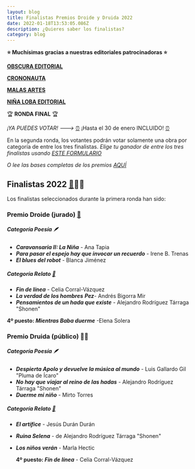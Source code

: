 ```yaml
---
layout: blog
title: Finalistas Premios Droide y Druida 2022
date: 2022-01-18T13:53:05.086Z
description: ¿Quieres saber los finalistas?
category: blog
---
```

**⭐ Muchísimas gracias a nuestras editoriales patrocinadoras ⭐**

**[OBSCURA EDITORIAL](https://www.obscura.es/)**

**[CRONONAUTA](https://www.crononauta.es/)**

**[MALAS ARTES](https://malasarteseditorial.com/)**

**[NIÑA LOBA EDITORIAL](https://www.ninalobaeditorial.es/)**



🏆  **RONDA FINAL** 🏆

*¡YA PUEDES VOTAR! --->* [⏰](https://emojipedia.org/alarm-clock/) ¡Hasta el 30 de enero INCLUIDO! [⏰](https://emojipedia.org/alarm-clock/)

En la segunda ronda, los votantes podrán votar solamente una obra por categoría de entre los tres finalistas. *Elige tu ganador de entre los tres finalistas usando [ESTE FORMULARIO](https://forms.gle/3Tm3VqSRffAVoqTN8)*

*O lee las bases completas de los premios [AQUÍ](https://droidsanddruids.com/noticias/2022/01/03/premios-droids-druids.html)*



## Finalistas 2022 [🤖](https://emojipedia.org/robot/)🧙‍♀️​

Los finalistas seleccionados durante la primera ronda han sido:

### Premio Droide (jurado) [🤖](https://emojipedia.org/robot/)

##### Categoría Poesía 🪶

* ***Caravansaria II: La Niña*** - Ana Tapia 
* ***Para pasar el espejo hay que invocar un recuerdo*** - Irene B. Trenas 
* ***El blues del robot*** - Blanca Jiménez

##### Categoría Relato [📇](https://emojipedia.org/card-index/)

* ***Fin de línea*** - Celia Corral-Vázquez
* ***La verdad de los hombres*** ***Pez***- Andrés Bigorra Mir
* ***Pensamientos de un hada que existe*** - Alejandro Rodríguez Tárraga "Shonen" 

**4º puesto: *Mientras Baba duerme*** -Elena Solera



### Premio Druida (público) 🧙‍♀️​

##### Categoría Poesía 🪶

* ***Despierta Apolo y devuelve la música al mundo*** - Luis Gallardo Gil  "Pluma de Ícaro"
* ***No hay que viajar al reino de las hadas*** - Alejandro Rodríguez Tárraga "Shonen" 
* ***Duerme mi niño*** - Mirto Torres 

##### Categoría Relato [📇](https://emojipedia.org/card-index/)

* ***El artífice*** - Jesús Durán Durán 
* ***Ruina Selena*** - de Alejandro Rodríguez Tárraga "Shonen"  
* ***Los niños verán*** - Marla Hectic 

  **4º puesto: *Fin de línea*** - Celia Corral-Vázquez